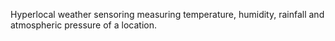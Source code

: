Hyperlocal weather sensoring measuring temperature, humidity, rainfall and atmospheric pressure of a location.
